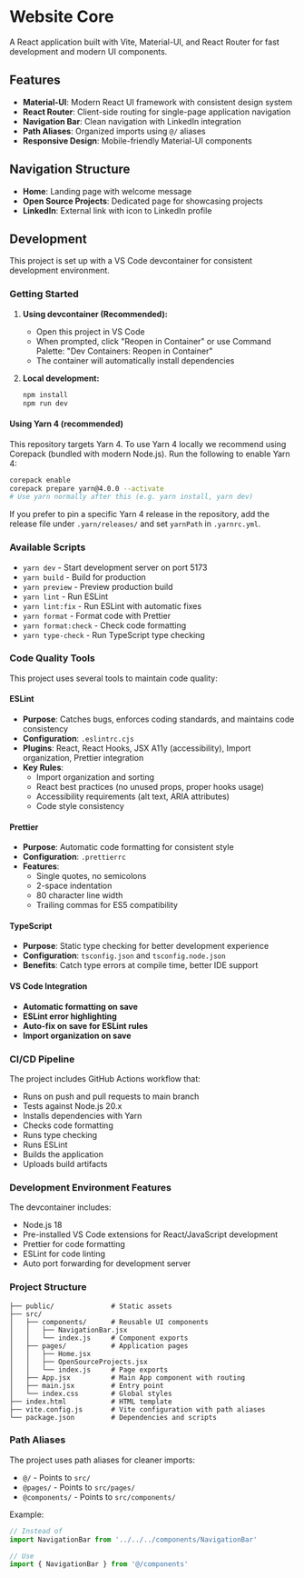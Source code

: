 # Website Core

A React application built with Vite, Material-UI, and React Router for fast development and modern UI components.

## Features

- **Material-UI**: Modern React UI framework with consistent design system
- **React Router**: Client-side routing for single-page application navigation
- **Navigation Bar**: Clean navigation with LinkedIn integration
- **Path Aliases**: Organized imports using `@/` aliases
- **Responsive Design**: Mobile-friendly Material-UI components

## Navigation Structure

- **Home**: Landing page with welcome message
- **Open Source Projects**: Dedicated page for showcasing projects
- **LinkedIn**: External link with icon to LinkedIn profile

## Development

This project is set up with a VS Code devcontainer for consistent development environment.

### Getting Started

1. **Using devcontainer (Recommended):**
   - Open this project in VS Code
   - When prompted, click "Reopen in Container" or use Command Palette: "Dev Containers: Reopen in Container"
   - The container will automatically install dependencies

2. **Local development:**
   ```bash
   npm install
   npm run dev
   ```

#### Using Yarn 4 (recommended)

This repository targets Yarn 4. To use Yarn 4 locally we recommend using Corepack (bundled with modern Node.js). Run the following to enable Yarn 4:

```bash
corepack enable
corepack prepare yarn@4.0.0 --activate
# Use yarn normally after this (e.g. yarn install, yarn dev)
```

If you prefer to pin a specific Yarn 4 release in the repository, add the release file under `.yarn/releases/` and set `yarnPath` in `.yarnrc.yml`.

### Available Scripts

- `yarn dev` - Start development server on port 5173
- `yarn build` - Build for production
- `yarn preview` - Preview production build
- `yarn lint` - Run ESLint
- `yarn lint:fix` - Run ESLint with automatic fixes
- `yarn format` - Format code with Prettier
- `yarn format:check` - Check code formatting
- `yarn type-check` - Run TypeScript type checking

### Code Quality Tools

This project uses several tools to maintain code quality:

#### ESLint

- **Purpose**: Catches bugs, enforces coding standards, and maintains code consistency
- **Configuration**: `.eslintrc.cjs`
- **Plugins**: React, React Hooks, JSX A11y (accessibility), Import organization, Prettier integration
- **Key Rules**:
  - Import organization and sorting
  - React best practices (no unused props, proper hooks usage)
  - Accessibility requirements (alt text, ARIA attributes)
  - Code style consistency

#### Prettier

- **Purpose**: Automatic code formatting for consistent style
- **Configuration**: `.prettierrc`
- **Features**:
  - Single quotes, no semicolons
  - 2-space indentation
  - 80 character line width
  - Trailing commas for ES5 compatibility

#### TypeScript

- **Purpose**: Static type checking for better development experience
- **Configuration**: `tsconfig.json` and `tsconfig.node.json`
- **Benefits**: Catch type errors at compile time, better IDE support

#### VS Code Integration

- **Automatic formatting on save**
- **ESLint error highlighting**
- **Auto-fix on save for ESLint rules**
- **Import organization on save**

### CI/CD Pipeline

The project includes GitHub Actions workflow that:

- Runs on push and pull requests to main branch
- Tests against Node.js 20.x
- Installs dependencies with Yarn
- Checks code formatting
- Runs type checking
- Runs ESLint
- Builds the application
- Uploads build artifacts

### Development Environment Features

The devcontainer includes:

- Node.js 18
- Pre-installed VS Code extensions for React/JavaScript development
- Prettier for code formatting
- ESLint for code linting
- Auto port forwarding for development server

### Project Structure

```
├── public/              # Static assets
├── src/
│   ├── components/      # Reusable UI components
│   │   ├── NavigationBar.jsx
│   │   └── index.js     # Component exports
│   ├── pages/           # Application pages
│   │   ├── Home.jsx
│   │   ├── OpenSourceProjects.jsx
│   │   └── index.js     # Page exports
│   ├── App.jsx          # Main App component with routing
│   ├── main.jsx         # Entry point
│   └── index.css        # Global styles
├── index.html           # HTML template
├── vite.config.js       # Vite configuration with path aliases
└── package.json         # Dependencies and scripts
```

### Path Aliases

The project uses path aliases for cleaner imports:

- `@/` - Points to `src/`
- `@pages/` - Points to `src/pages/`
- `@components/` - Points to `src/components/`

Example:

```javascript
// Instead of
import NavigationBar from '../../../components/NavigationBar'

// Use
import { NavigationBar } from '@/components'
```
